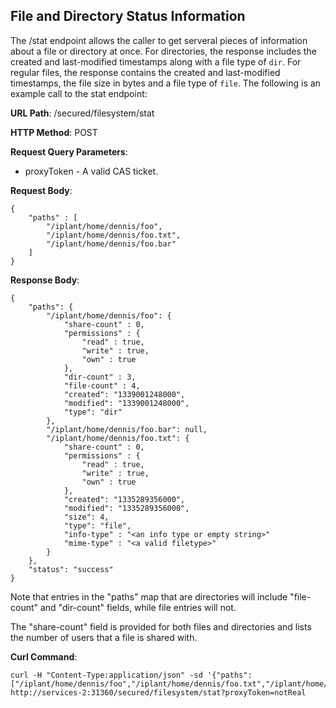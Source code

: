 File and Directory Status Information
-------------------------------------

The /stat endpoint allows the caller to get serveral pieces of information about a file or directory at once.  For directories, the response includes the created and last-modified timestamps along with a file type of `dir`.  For regular files, the response contains the created and last-modified timestamps, the file size in bytes and a file type of `file`.  The following is an example call to the stat endpoint:

__URL Path__: /secured/filesystem/stat

__HTTP Method__: POST

__Request Query Parameters__:

* proxyToken - A valid CAS ticket.

__Request Body__:

    {
        "paths" : [
            "/iplant/home/dennis/foo",
            "/iplant/home/dennis/foo.txt",
            "/iplant/home/dennis/foo.bar"
        ]
    }

__Response Body__:

    {
        "paths": {
            "/iplant/home/dennis/foo": {
                "share-count" : 0,
                "permissions" : {
                    "read" : true,
                    "write" : true,
                    "own" : true
                },
                "dir-count" : 3,
                "file-count" : 4,
                "created": "1339001248000",
                "modified": "1339001248000",
                "type": "dir"
            },
            "/iplant/home/dennis/foo.bar": null,
            "/iplant/home/dennis/foo.txt": {
                "share-count" : 0,
                "permissions" : {
                    "read" : true,
                    "write" : true,
                    "own" : true
                },
                "created": "1335289356000",
                "modified": "1335289356000",
                "size": 4,
                "type": "file",
                "info-type" : "<an info type or empty string>"
                "mime-type" : "<a valid filetype>"
            }
        },
        "status": "success"
    }

Note that entries in the "paths" map that are directories will include "file-count" and "dir-count" fields, while file entries will not.

The "share-count" field is provided for both files and directories and lists the number of users that a file is shared with.

__Curl Command__:

    curl -H "Content-Type:application/json" -sd '{"paths":["/iplant/home/dennis/foo","/iplant/home/dennis/foo.txt","/iplant/home/dennis/foo.bar"]}' http://services-2:31360/secured/filesystem/stat?proxyToken=notReal



